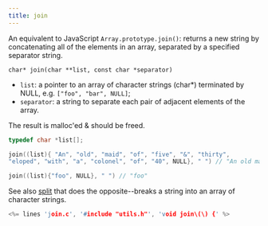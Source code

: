 ```yaml
---
title: join
---
```


An equivalent to JavaScript `Array.prototype.join()`: returns a new
string by concatenating all of the elements in an array, separated by
a specified separator string.

    char* join(char **list, const char *separator)

* `list`: a pointer to an array of character strings (char\*)
  terminated by NULL, e.g. `["foo", "bar", NULL]`;
* `separator`: a string to separate each pair of adjacent elements of
  the array.

The result is malloc'ed & should be freed.

```c
typedef char *list[];

join((list){ "An", "old", "maid", "of", "five", "&", "thirty",
"eloped", "with", "a", "colonel", "of", "40", NULL}, " ") // "An old maid of five & thirty eloped with a colonel of 40"

join((list){"foo", NULL}, " ") // "foo"
```

See also [split](#split) that does the opposite--breaks a string into
an array of character strings.

```c
<%= lines 'join.c', '#include "utils.h"', 'void join\(\) {' %>
```
